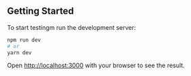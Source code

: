 ## Getting Started

To start testingm run the development server:

```bash
npm run dev
# or
yarn dev
```

Open [http://localhost:3000](http://localhost:3000) with your browser to see the result.